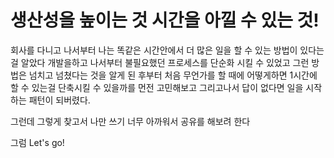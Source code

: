 # 생산성을 높이는 것 시간을 아낄 수 있는 것!

회사를 다니고 나서부터 나는 똑같은 시간안에서 더 많은 일을 할 수 있는 방법이 있다는 걸 알았다
개발을하고 나서부터 불필요했던 프로세스를 단순화 시킬 수 있었고 그런 방법은 넘치고 넘쳤다는 것을
알게 된 후부터 처음 무언가를 할 때에 어떻게하면 1시간에 할 수 있는걸 단축시킬 수 있을까를 먼전
고민해보고 그리고나서 답이 없다면 일을 시작하는 패턴이 되버렸다.

그런데 그렇게 찾고서 나만 쓰기 너무 아까워서 공유를 해보려 한다

그럼 Let's go!
